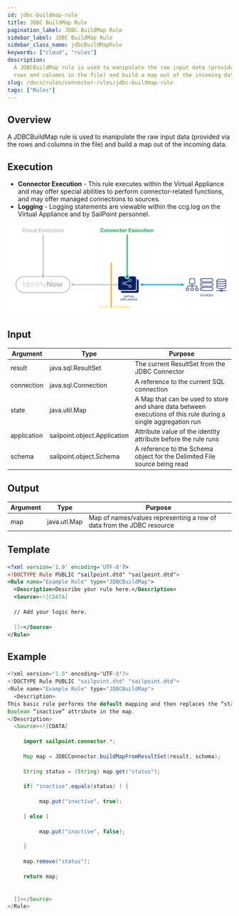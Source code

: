 ```yaml
---
id: jdbc-buildmap-rule
title: JDBC BuildMap Rule
pagination_label: JDBC BuildMap Rule
sidebar_label: JDBC BuildMap Rule
sidebar_class_name: jdbcBuildMapRule
keywords: ["cloud", "rules"]
description:
  A JDBCBuildMap rule is used to manipulate the raw input data (provided via the
  rows and columns in the file) and build a map out of the incoming data.
slug: /docs/rules/connector-rules/jdbc-buildmap-rule
tags: ["Rules"]
---
```


## Overview

A JDBCBuildMap rule is used to manipulate the raw input data (provided via the
rows and columns in the file) and build a map out of the incoming data.

## Execution

- **Connector Execution** - This rule executes within the Virtual Appliance and
  may offer special abilities to perform connector-related functions, and may
  offer managed connections to sources.
- **Logging** - Logging statements are viewable within the ccg.log on the
  Virtual Appliance and by SailPoint personnel.

![Rule Execution](../img/connector_execution.png)

## Input

| Argument    | Type                         | Purpose                                                                                                        |
| ----------- | ---------------------------- | -------------------------------------------------------------------------------------------------------------- |
| result      | java.sql.ResultSet           | The current ResultSet from the JDBC Connector                                                                  |
| connection  | java.sql.Connection          | A reference to the current SQL connection                                                                      |
| state       | java.util.Map                | A Map that can be used to store and share data between executions of this rule during a single aggregation run |
| application | sailpoint.object.Application | Attribute value of the identity attribute before the rule runs                                                 |
| schema      | sailpoint.object.Schema      | A reference to the Schema object for the Delimited File source being read                                      |

## Output

| Argument | Type         | Purpose                                                               |
| -------- | ------------ | --------------------------------------------------------------------- |
| map      | java.utl.Map | Map of names/values representing a row of data from the JDBC resource |

## Template

```xml
<?xml version='1.0' encoding='UTF-8'?>
<!DOCTYPE Rule PUBLIC "sailpoint.dtd" "sailpoint.dtd">
<Rule name="Example Rule" type="JDBCBuildMap">
  <Description>Describe your rule here.</Description>
  <Source><![CDATA[

  // Add your logic here.

  ]]></Source>
</Rule>
```

## Example

```java
<?xml version='1.0' encoding='UTF-8'?>
<!DOCTYPE Rule PUBLIC "sailpoint.dtd" "sailpoint.dtd">
<Rule name="Example Rule" type="JDBCBuildMap">
  <Description>
This basic rule performs the default mapping and then replaces the “status” value read from the database with a
Boolean “inactive” attribute in the map.
</Description>
  <Source><![CDATA[

     import sailpoint.connector.*;

     Map map = JDBCConnector.buildMapFromResultSet(result, schema);

     String status = (String) map.get("status");

     if( "inactive".equals(status) ) {

          map.put("inactive", true);

     } else {

          map.put("inactive", false);

     }

     map.remove("status");

     return map;


  ]]></Source>
</Rule>
```
